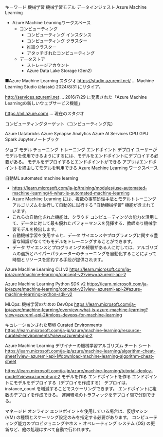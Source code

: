 
キーワード
機械学習
機械学習モデル
データインジェスト
Azure Machine Learning
- Azure Machine Learningワークスペース
  - コンピューティング
    - コンピューティング インスタンス
    - コンピューティング クラスター
    - 推論クラスター
    - アタッチされたコンピューティング
  - データストア
    - ストレージアカウント
    - Azure Data Lake Storage (Gen2)

■Azure Machine Learning スタジオ
https://studio.azureml.net/ ... Machine Learning Studio (classic) 2024/8/31 にリタイア。

http://services.azureml.net ... 2016/7/29 に発表された「Azure Machine Learningの新しいウェブサービス機能」

https://ml.azure.com/ ... 現在のスタジオ

コンピューティングターゲット（コンピューティング先）


Azure Databricks
Azure Synapse Analytics
Azure AI Services
CPU
GPU
Spark
Jupyterノートブック

ジョブ
モデル
チューニング
トレーニング
エンドポイント
デプロイ
ユーザーがモデルを使用できるようにするには、モデルをエンドポイントにデプロイする必要がある。
モデルをデプロイするとエンドポイントができる
アプリはエンドポイントを経由してモデルを利用できる
Azure Machine Learning ワークスペース

自動ML automated machine learning
- https://learn.microsoft.com/ja-jp/training/modules/use-automated-machine-learning/4-what-is-automated-machine-learning
- Azure Machine Learning には、複数の事前処理手法とモデルトレーニング アルゴリズムを並行して自動的に試行する "自動機械学習" 機能が含まれています。 
- これらの自動化された機能は、クラウド コンピューティングの能力を活用して、データに対して最も優れたパフォーマンスを発揮する、教師あり機械学習モデルを検出します。
- 自動機械学習を使用すると、データ サイエンスやプログラミングに関する豊富な知識がなくてもモデルをトレーニングすることができます。 
- データ サイエンスとプログラミングの経験がある人に対しては、アルゴリズムの選択とハイパーパラメーターのチューニングを自動化することによって時間とリソースを節約する手段が提供されます。

Azure Machine Learning CLI v2
https://learn.microsoft.com/ja-jp/azure/machine-learning/concept-v2?view=azureml-api-2


Azure Machine Learning Python SDK v2
https://learn.microsoft.com/ja-jp/azure/machine-learning/concept-v2?view=azureml-api-2#azure-machine-learning-python-sdk-v2

MLOps: 機械学習のための DevOps
https://learn.microsoft.com/ja-jp/azure/machine-learning/overview-what-is-azure-machine-learning?view=azureml-api-2#mlops-devops-for-machine-learning

キュレーションされた環境 Curated Environments
https://learn.microsoft.com/ja-jp/azure/machine-learning/resource-curated-environments?view=azureml-api-2

Azure Machine Learning デザイナーの機械学習アルゴリズム チート シート
https://learn.microsoft.com/ja-jp/azure/machine-learning/algorithm-cheat-sheet?view=azureml-api-1#download-machine-learning-algorithm-cheat-sheet

https://learn.microsoft.com/ja-jp/azure/machine-learning/tutorial-deploy-model?view=azureml-api-2
モデルを作る
エンドポイントを作る
エンドポイントにモデルをデプロイする（デプロイを作成する）
デプロイは、instance_count を増減することでスケーリングできます。
エンドポイントに複数のデプロイを作成できる。
運用環境のトラフィックをデプロイ間で分割できる。

マネージド オンライン エンドポイントを使用している場合は、仮想マシン (VM) の種類とスケーリング設定のみを指定する必要があります。 コンピューティング能力のプロビジョニングやホスト オペレーティング システム (OS) の更新など、他の処理はすべて自動で行われます。
